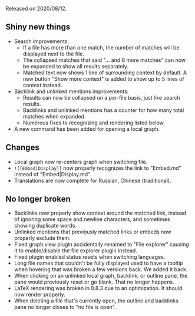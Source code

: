 Released on 2020/08/12.

## Shiny new things

- Search improvements:
	- If a file has more than one match, the number of matches will be displayed next to the file.
	- The collapsed matches that said "... and 8 more matches" can now be expanded to show all results separately.
	- Matched text now shows 1 line of surrounding context by default. A new button "Show more context" is added to show up to 5 lines of context instead.
- Backlink and unlinked mentions improvements:
	- Results can now be collapsed on a per-file basis, just like search results.
	- Backlinks and unlinked mentions has a counter for how many total matches when expanded.
	- Numerous fixes to recognizing and rendering listed below.
- A new command has been added for opening a local graph.

## Changes

- Local graph now re-centers graph when switching file.
- `![[Embed|Display]]` now properly recognizes the link to "Embed.md" instead of "Embed|Display.md".
- Translations are now complete for Russian, Chinese (traditional).

## No longer broken

- Backlinks now properly show context around the matched link, instead of ignoring some space and newline characters, and sometimes showing duplicate words.
- Unlinked mentions that previously matched links or embeds now properly exclude them.
- Fixed graph view plugin accidentally renamed to "File explorer" causing it to enable/disable the file explorer plugin instead.
- Fixed plugin enabled status resets when switching languages.
- Long file names that couldn't be fully displayed used to have a tooltip when hovering that was broken a few versions back. We added it back.
- When clicking on an unlinked local graph, backlink, or outline pane, the pane would previously reset or go blank. That no longer happens.
- LaTeX rendering was broken in 0.8.3 due to an optimization. It should now render properly.
- When deleting a file that's currently open, the outline and backlinks pane no longer closes to "no file is open".

